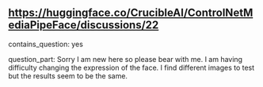 ## https://huggingface.co/CrucibleAI/ControlNetMediaPipeFace/discussions/22

contains_question: yes

question_part: Sorry I am new here so please bear with me. I am having difficulty changing the expression of the face. I find different images to test but the results seem to be the same.